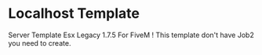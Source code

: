 # Localhost Template

Server Template Esx Legacy 1.7.5 For FiveM ! This template don't have Job2 you need to create.
